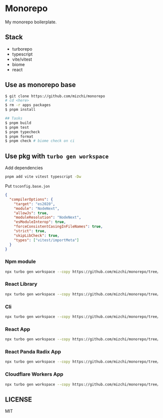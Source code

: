 # Monorepo

My monorepo boilerplate.

## Stack

- turborepo
- typescript
- vite/vitest
- biome
- react

## Use as monorepo base

```bash
$ git clone https://github.com/mizchi/monorepo
# cd <here>
$ rm -r apps packages
$ pnpm install

## Tasks
$ pnpm build
$ pnpm test
$ pnpm typecheck
$ pnpm format
$ pnpm check # biome check on ci
```

## Use pkg with `turbo gen workspace`

Add dependencies

```bash
pnpm add vite vitest typescript -Dw
```

Put `tsconfig.base.jon`

```json
{
  "compilerOptions": {
    "target": "es2020",
    "module": "NodeNext",
    "allowJs": true,
    "moduleResolution": "NodeNext",
    "esModuleInterop": true,
    "forceConsistentCasingInFileNames": true,
    "strict": true,
    "skipLibCheck": true,
    "types": ["vitest/importMeta"]
  }
}
```

### Npm module

```bash
npx turbo gen workspace --copy https://github.com/mizchi/monorepo/tree/main/packages/lib-base --type package --name lib --destination=packages/lib
```

### React Library

```bash
npx turbo gen workspace --copy https://github.com/mizchi/monorepo/tree/main/packages/react-lib-base --type package --name react-lib --destination=packages/react-lib
```

### Cli

```bash
npx turbo gen workspace --copy https://github.com/mizchi/monorepo/tree/main/packages/cli-base --type package --name cli --destination=packages/cli
```

### React App

```bash
npx turbo gen workspace --copy https://github.com/mizchi/monorepo/tree/main/apps/react-base --type app --name react-app --destination=apps/react-app
```

### React Panda Radix App

```bash
npx turbo gen workspace --copy https://github.com/mizchi/monorepo/tree/main/apps/panda-base --type app --name panda-app --destination=apps/panda-app
```

### Cloudflare Workers App

```bash
npx turbo gen workspace --copy https://github.com/mizchi/monorepo/tree/main/apps/cf-workers-base --type app --name cf-worker --destination=apps/cf-worker
```

## LICENSE

MIT
